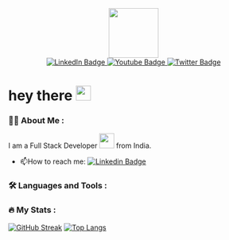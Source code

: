 <div id="header" align="center">
  <img src="https://media.giphy.com/media/M9gbBd9nbDrOTu1Mqx/giphy.gif" width="100"/>
</div>

<div id="badges" align="center">
  <a href="your-linkedin-URL">
    <img src="https://img.shields.io/badge/LinkedIn-blue?style=for-the-badge&logo=linkedin&logoColor=white" alt="LinkedIn Badge"/>
  </a>
  <a href="your-youtube-URL">
    <img src="https://img.shields.io/badge/YouTube-red?style=for-the-badge&logo=youtube&logoColor=white" alt="Youtube Badge"/>
  </a>
  <a href="your-twitter-URL">
    <img src="https://img.shields.io/badge/Twitter-blue?style=for-the-badge&logo=twitter&logoColor=white" alt="Twitter Badge"/>
  </a>
</div>

<img src="https://komarev.com/ghpvc/?username=M-Abhijit07&style=flat-square&color=blue" alt=""/>

<h1>
  hey there
  <img src="https://media.giphy.com/media/hvRJCLFzcasrR4ia7z/giphy.gif" width="30px"/>
</h1>

### :woman_technologist: About Me :

I am a Full Stack Developer <img src="https://media.giphy.com/media/WUlplcMpOCEmTGBtBW/giphy.gif" width="30"> from India.
- :mailbox:How to reach me: [![Linkedin Badge](https://img.shields.io/badge/-Abhijit-blue?style=flat&logo=Linkedin&logoColor=white)](your-linkedin-url)

### :hammer_and_wrench: Languages and Tools :


### :fire: My Stats :

[![GitHub Streak](http://github-readme-streak-stats.herokuapp.com?user=M-Abhijit07&theme=dark&background=000000)](https://git.io/streak-stats)
[![Top Langs](https://github-readme-stats.vercel.app/api/top-langs/?username=M-Abhijit07&layout=compact&theme=vision-friendly-dark)](https://github.com/anuraghazra/github-readme-stats)
